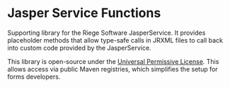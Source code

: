 Jasper Service Functions
========================

Supporting library for the Riege Software JasperService. It provides placeholder methods that allow type-safe calls in JRXML files to call back into custom code provided by the JasperService.

This library is open-source under the [Universal Permissive License](https://opensource.org/licenses/UPL). This allows access via public Maven registries, which simplifies the setup for forms developers.